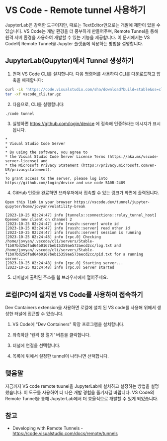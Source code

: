 # VS Code - Remote tunnel 사용하기

JupyterLab은 강력한 도구이지만, 때로는 TextEditor만으로는 개발에 제한이 있을 수 있습니다. VS Code는 개발 환경을 더 풍부하게 만들어주며, Remote Tunnel을 통해 원격 서버 환경을 사용하여 개발할 수 있는 기능을 제공합니다. 이 문서에서는 VS Code의 Remote Tunnel을 Jupyter 플랫폼에 적용하는 방법을 설명합니다.

## JupyterLab(Qupyter)에서 Tunnel 생성하기

1. 먼저 VS Code CLI를 설치합니다. 다음 명령어를 사용하여 CLI를 다운로드하고 압축을 해제합니다:

```bash
curl -Lk 'https://code.visualstudio.com/sha/download?build=stable&os=cli-alpine-x64' --output vscode_cli.tar.gz
tar -xf vscode_cli.tar.gz
```

2. 다음으로, CLI를 실행합니다:

```bash
./code tunnel
```

3. 실행하면 <https://github.com/login/device> 에 접속해 인증하라는 메시지가 표시됩니다.

```text
*
* Visual Studio Code Server
*
* By using the software, you agree to
* the Visual Studio Code Server License Terms (https://aka.ms/vscode-server-license) and
* the Microsoft Privacy Statement (https://privacy.microsoft.com/en-US/privacystatement).
*
To grant access to the server, please log into https://github.com/login/device and use code 5A0B-2489
```

4. GitHub 인증을 완료하면 브라우저에서 접속할 수 있는 링크가 화면에 출력됩니다.

```text
Open this link in your browser https://vscode.dev/tunnel/jupyter-qupyter/home/jovyan/volatility-break

[2023-10-25 02:24:47] info [tunnels::connections::relay_tunnel_host] Opened new client on channel 2
[2023-10-25 02:24:47] info [russh::server] wrote id
[2023-10-25 02:24:47] info [russh::server] read other id
[2023-10-25 02:24:47] info [russh::server] session is running
[2023-10-25 02:24:48] info [rpc.0] Checking /home/jovyan/.vscode/cli/servers/Stable-f1b07bd25dfad64b0167beb15359ae573aecd2cc/log.txt and /home/jovyan/.vscode/cli/servers/Stable-f1b07bd25dfad64b0167beb15359ae573aecd2cc/pid.txt for a running server...
[2023-10-25 02:24:48] info [rpc.0] Starting server...
[2023-10-25 02:24:48] info [rpc.0] Server started
```

5. 터미널에 출력된 주소를 웹 브라우저에서 열어주세요.

## 로컬(PC)에 설치된 VS Code를 사용하여 접속하기

Dev Containers extension을 사용하면 로컬에 설치 된 VS code를 사용해 위에서 생성한 터널에 접근할 수 있습니다.

1. VS Code에 "Dev Containers" 확장 프로그램을 설치합니다.

2. 좌측하단 '원격 창 열기' 버튼을 클릭합니다.

3. 터널에 연결을 선택합니다.

4. 목록에 위에서 설정한 tunnel이 나타나면 선택합니다.

## 맺음말

지금까지 VS code remote tuunel을 JupyterLab에 설치하고 설정하는 방법을 설명했습니다. 이 도구를 사용하여 더 나은 개발 경험을 즐기시길 바랍니다. VS Code의 Remote Tunnel을 통해 JupyterLab에서 더 효율적으로 개발할 수 있게 되었습니다.

## 참고

- Developing with Remote Tunnels - <https://code.visualstudio.com/docs/remote/tunnels>
